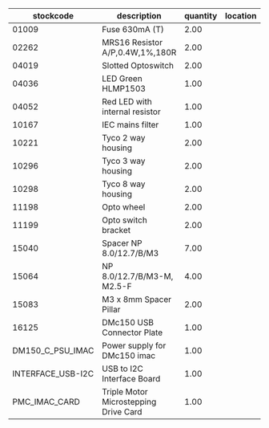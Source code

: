 |stockcode|description|quantity|location|
|---------|-----------|--------|--------|
|01009|Fuse 630mA (T)|2.00||
|02262|MRS16 Resistor A/P,0.4W,1%,180R|2.00||
|04019|Slotted Optoswitch|2.00||
|04036|LED Green HLMP1503|1.00||
|04052|Red LED with internal resistor|1.00||
|10167|IEC mains filter|1.00||
|10221|Tyco 2 way housing|2.00||
|10296|Tyco 3 way housing|2.00||
|10298|Tyco 8 way housing|2.00||
|11198|Opto wheel|2.00||
|11199|Opto switch bracket|2.00||
|15040|Spacer NP 8.0/12.7/B/M3|7.00||
|15064|NP 8.0/12.7/B/M3-M, M2.5-F|4.00||
|15083|M3 x 8mm Spacer Pillar|2.00||
|16125|DMc150 USB Connector Plate|1.00||
|DM150_C_PSU_IMAC|Power supply for DMc150 imac|1.00||
|INTERFACE_USB-I2C|USB to I2C Interface Board|1.00||
|PMC_IMAC_CARD|Triple Motor Microstepping Drive Card|1.00||
